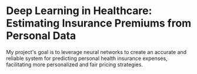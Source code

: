 # Deep Learning in Healthcare: Estimating Insurance Premiums from Personal Data
My project's goal is to leverage neural networks to create an accurate and reliable system for predicting personal health insurance expenses, facilitating more personalized and fair pricing strategies.
